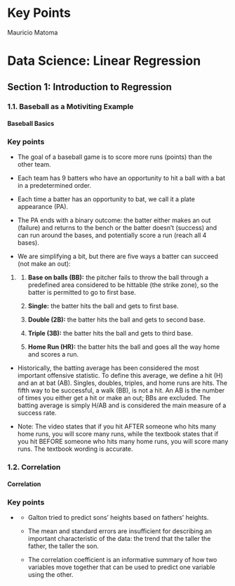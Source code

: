 # Key Points
Mauricio Matoma

# Data Science: Linear Regression

## Section 1: Introduction to Regression

### 1.1. Baseball as a Motiviting Example

#### Baseball Basics

### Key points

- The goal of a baseball game is to score more runs (points) than the
  other team.

- Each team has 9 batters who have an opportunity to hit a ball with a
  bat in a predetermined order. 

- Each time a batter has an opportunity to bat, we call it a plate
  appearance (PA).

- The PA ends with a binary outcome: the batter either makes an out
  (failure) and returns to the bench or the batter doesn’t (success) and
  can run around the bases, and potentially score a run (reach all 4
  bases).

- We are simplifying a bit, but there are five ways a batter can succeed
  (not make an out):

1.  <div>

    1.  **Base on balls (BB):** the pitcher fails to throw the ball
        through a predefined area considered to be hittable (the strike
        zone), so the batter is permitted to go to first base.

    2.  **Single:** the batter hits the ball and gets to first base.

    3.  **Double (2B):** the batter hits the ball and gets to second
        base.

    4.  **Triple (3B):** the batter hits the ball and gets to third
        base.

    5.  **Home Run (HR):** the batter hits the ball and goes all the way
        home and scores a run.

    </div>

- Historically, the batting average has been considered the most
  important offensive statistic. To define this average, we define a
  hit (H) and an at bat (AB). Singles, doubles, triples, and home runs
  are hits. The fifth way to be successful, a walk (BB), is not a hit.
  An AB is the number of times you either get a hit or make an out; BBs
  are excluded. The batting average is simply H/AB and is considered the
  main measure of a success rate.

- Note: The video states that if you hit AFTER someone who hits many
  home runs, you will score many runs, while the textbook states that if
  you hit BEFORE someone who hits many home runs, you will score many
  runs. The textbook wording is accurate.

### 1.2. Correlation

#### Correlation

### Key points

- <div>

  - Galton tried to predict sons’ heights based on fathers’ heights.

  - The mean and standard errors are insufficient for describing an
    important characteristic of the data: the trend that the taller the
    father, the taller the son.

  - The correlation coefficient is an informative summary of how two
    variables move together that can be used to predict one variable
    using the other.

  </div>
